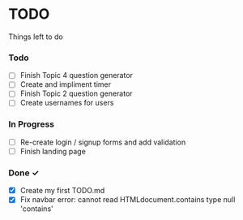 # TODO

Things left to do

### Todo

- [ ] Finish Topic 4 question generator
- [ ] Create and impliment timer
- [ ] Finish Topic 2 question generator
- [ ] Create usernames for users

### In Progress

- [ ] Re-create login / signup forms and add validation
- [ ] Finish landing page

### Done ✓

- [x] Create my first TODO.md
- [x] Fix navbar error: cannot read HTMLdocument.contains type null 'contains'
